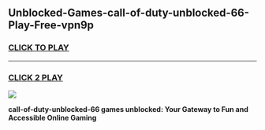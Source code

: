 
## Unblocked-Games-call-of-duty-unblocked-66-Play-Free-vpn9p
<h3>
<a href="https://premium76.site?title=call-of-duty-unblocked-66&ref=18A1">CLICK TO PLAY</a></h3>
<hr>

<h3>
<a href="https://premium76.site?title=call-of-duty-unblocked-66&ref=18A1">CLICK 2 PLAY</a>
  
</h3>

<a href="https://premium76.site?title=call-of-duty-unblocked-66&ref=18A1"><img src="https://clearcache.store/games.png"></a>


**call-of-duty-unblocked-66 games unblocked: Your Gateway to Fun and Accessible Online Gaming**
